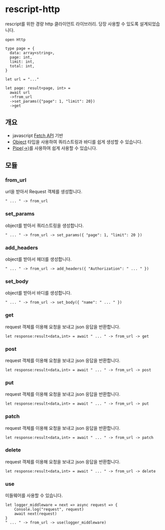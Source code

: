# rescript-http

rescript를 위한 경량 http 클라이언트 라이브러리. 당장 사용할 수 있도록 설계되었습니다.

```res
open Http

type page = {
  data: array<string>,
  page: int,
  limit: int,
  total: int,
}

let url = "..."

let page: result<page, int> =
  await url
  ->from_url
  ->set_params({"page": 1, "limit": 20})
  ->get
```

## 개요

- javascript [Fetch API](https://developer.mozilla.org/en-US/docs/Web/API/Fetch_API) 기반
- [Object](https://rescript-lang.org/docs/manual/latest/object) 타입을 사용하여 쿼리스트링과 바디를 쉽게 생성할 수 있습니다.
- [Pipe(->)](https://rescript-lang.org/docs/manual/latest/pipe)를 사용하여 쉽게 사용할 수 있습니다.

## 모듈

### from_url

url을 받아서 Request 객체를 생성합니다.

```rescript
" ... " -> from_url
```

### set_params

object를 받아서 쿼리스트링을 생성합니다.

```rescript
" ... " -> from_url -> set_params({ "page": 1, "limit": 20 })
```

### add_headers

object를 받아서 헤더를 생성합니다.

```rescript
" ... " -> from_url -> add_headers({ "Authorization": " ... " })
```

### set_body

object를 받아서 바디를 생성합니다.

```rescript
" ... " -> from_url -> set_body({ "name": " ... " })
```

### get

request 객체를 이용해 요청을 보내고 json 응답을 반환합니다.

```rescript
let response:result<data,int> = await " ... " -> from_url -> get
```

### post

request 객체를 이용해 요청을 보내고 json 응답을 반환합니다.

```rescript
let response:result<data,int> = await " ... " -> from_url -> post
```

### put

request 객체를 이용해 요청을 보내고 json 응답을 반환합니다.

```rescript
let response:result<data,int> = await " ... " -> from_url -> put
```

### patch

request 객체를 이용해 요청을 보내고 json 응답을 반환합니다.

```rescript
let response:result<data,int> = await " ... " -> from_url -> patch
```

### delete

request 객체를 이용해 요청을 보내고 json 응답을 반환합니다.

```rescript
let response:result<data,int> = await " ... " -> from_url -> delete
```

### use

미들웨어를 사용할 수 있습니다.

```rescript
let logger_middleware = next => async request => {
    Console.log("request", request)
    await next(request)
}
" ... " -> from_url -> use(logger_middleware)
```
